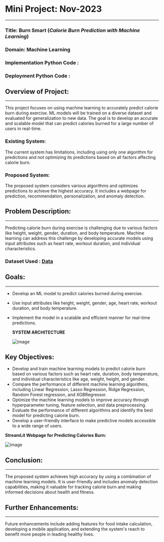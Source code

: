 # Mini Project: Nov-2023
---

### **Title**: Burn Smart (*Calorie Burn Prediction with Machine Learning*)
### Domain: Machine Learning
### Implementation Python Code : 
### Deployment Python Code :
## Overview of Project:
---

This project focuses on using machine learning to accurately predict calorie burn during exercise. ML models will be trained on a diverse dataset and evaluated for generalization to new data. The goal is to develop an accurate and scalable model that can predict calories burned for a large number of users in real-time.

### Existing System:
The current system has limitations, including using only one algorithm for predictions and not optimizing its predictions based on all factors affecting calorie burn.

### Proposed System:
The proposed system considers various algorithms and optimizes predictions to achieve the highest accuracy. It includes a webpage for prediction, recommendation, personalization, and anomaly detection.

## Problem Description:
---
Predicting calorie burn during exercise is challenging due to various factors like height, weight, gender, duration, and body temperature. Machine learning can address this challenge by developing accurate models using input attributes such as heart rate, workout duration, and individual characteristics.

### Dataset Used : [Data](https://github.com/arun10ak/Mini-Project-Burn_Smart-Nov-2023/blob/main/Burn%20Smart%20Mini%20Project%20Code.py)
## Goals:
---
- Develop an ML model to predict calories burned during exercise.
- Use input attributes like height, weight, gender, age, heart rate, workout duration, and body temperature.
- Implement the model in a scalable and efficient manner for real-time predictions.

  **SYSTEM ARCHITECTURE**
  
  ![image](https://github.com/arun10ak/Mini-Project-Burn_Smart-Nov-2023/assets/117892039/7a6609cf-3fc5-414f-b581-e1aa7289b731)


## Key Objectives:
- Develop and train machine learning models to predict calorie burn based on various factors such as heart rate, duration, body temperature, and individual characteristics like age, weight, height, and gender.
- Compare the performance of different machine learning algorithms, including Linear Regression, Lasso Regression, Ridge Regression, Random Forest regression, and XGBRegressor.
- Optimize the machine learning models to improve accuracy through hyperparameter tuning, feature selection, and data preprocessing.
- Evaluate the performance of different algorithms and identify the best model for predicting calorie burn.
- Develop a user-friendly interface to make predictive models accessible to a wide range of users.

**StreamLit Webpage for Predicting Calories Burn:**

![image](https://github.com/arun10ak/Mini-Project-Burn_Smart-Nov-2023/assets/117892039/b97676e6-3738-4a67-91b7-a7a5c559e50a)


## Conclusion:
---
The proposed system achieves high accuracy by using a combination of machine learning models. It is user-friendly and includes anomaly detection capabilities, making it valuable for tracking calorie burn and making informed decisions about health and fitness.

## Further Enhancements:
---
Future enhancements include adding features for food intake calculation, developing a mobile application, and extending the system's reach to benefit more people in leading healthy lives.
